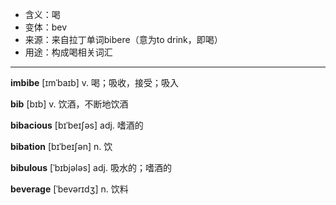 - <span class="definition">含义：喝</span>
- <span class="definition">变体：bev</span>
- <span class="definition">来源：来自拉丁单词bibere（意为to drink，即喝）</span>
- <span class="definition">用途：构成喝相关词汇</span>

---

<span class="vocabulary">**imbibe**</span> [ɪmˈbaɪb] v. 喝；吸收，接受；吸入

<span class="vocabulary">**bib**</span> [bɪb] v. 饮酒，不断地饮酒

<span class="vocabulary">**bibacious**</span> [bɪˈbeɪʃəs] adj. 嗜酒的

<span class="vocabulary">**bibation**</span> [bɪˈbeɪʃən] n. 饮

<span class="vocabulary">**bibulous**</span> [ˈbɪbjələs] adj. 吸水的；嗜酒的

<span class="vocabulary">**beverage**</span> [ˈbevərɪdʒ] n. 饮料

